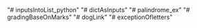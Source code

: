 "# inputsIntoList_python" 
"# dictAsInputs" 
"# palindrome_ex" 
"# gradingBaseOnMarks" 
"# dogLink" 
"# exceptionOfletters" 
